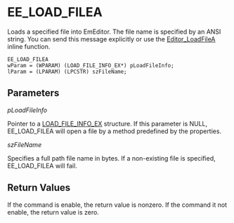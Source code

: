 # EE\_LOAD\_FILEA

Loads a specified file into EmEditor. The file name is specified by an ANSI
string. You can send this message explicitly or use the
[Editor\_LoadFileA](../macro/editor_loadfilea) inline function.

```
EE_LOAD_FILEA
wParam = (WPARAM) (LOAD_FILE_INFO_EX*) pLoadFileInfo;
lParam = (LPARAM) (LPCSTR) szFileName;
```

## Parameters

_pLoadFileInfo_

Pointer to a [LOAD\_FILE\_INFO\_EX](../structure/load_file_info) structure. If this parameter is NULL, EE\_LOAD\_FILEA will
open a file by a method predefined by the properties.

_szFileName_

Specifies a full path file name in bytes. If a non-existing file is
specified, EE\_LOAD\_FILEA will fail.

## Return Values

If the command is enable, the return value is nonzero. If the command it
not enable, the return value is zero.
